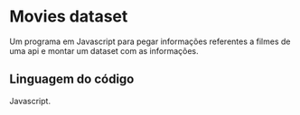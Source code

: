 # Movies dataset
Um programa em Javascript para pegar informações referentes a filmes de uma api e montar um dataset com as informações.

## Linguagem do código
Javascript.

